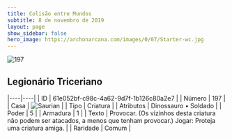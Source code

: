 ```yaml
---
title: Colisão entre Mundos
subtitle: 8 de novembro de 2019
layout: page
show_sidebar: false
hero_image: https://archonarcana.com/images/0/07/Starter-wc.jpg
---
```


![197](https://cdn.keyforgegame.com/media/card_front/pt/452_197_X845W622G3VQ_pt.png)

## Legionário Triceriano

|----|----|
| ID | 61e052bf-c98c-4a62-9d7f-1b126c80a2e7 |
| Número | 197 |
| Casa | ![Saurian](https://archonarcana.com/images/thumb/9/9e/Saurian_P.png/22px-Saurian_P.png "Sauro") |
| Tipo | Criatura |
| Atributos | Dinossauro • Soldado |
| Poder | 5 |
| Armadura | 1 |
| Texto | Provocar. (Os vizinhos desta criatura não podem ser atacados, a menos que tenham provocar.) Jogar: Proteja uma criatura amiga. |
| Raridade | Comum |
